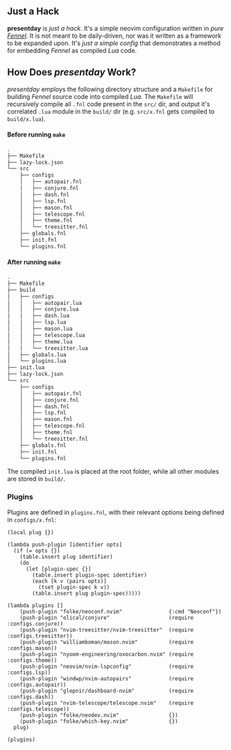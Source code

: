 ## Just a Hack
__presentday__ is _just a hack_. It's a simple neovim configuration written in _pure [Fennel](https://fennel-lang.org)_. It is not meant to be daily-driven, nor was it written as a framework to be expanded upon.
It's _just a simple config_ that demonstrates a method for embedding _Fennel_ as compiled _Lua_ code.

## How Does _presentday_ Work?
_presentday_ employs the following directory structure and a `Makefile` for building _Fennel_ source code into compiled _Lua_. The `Makefile` will recursively compile all `.fnl` code
present in the `src/` dir, and output it's correlated `.lua` module in the `build/` dir (e.g. `src/x.fnl` gets compiled to `build/x.lua`).

#### Before running `make`
```sh
.
├── Makefile
├── lazy-lock.json
└── src
    ├── configs
    │   ├── autopair.fnl
    │   ├── conjure.fnl
    │   ├── dash.fnl
    │   ├── lsp.fnl
    │   ├── mason.fnl
    │   ├── telescope.fnl
    │   ├── theme.fnl
    │   └── treesitter.fnl
    ├── globals.fnl
    ├── init.fnl
    └── plugins.fnl

```
#### After running `make`
```sh
.
├── Makefile
├── build
│   ├── configs
│   │   ├── autopair.lua
│   │   ├── conjure.lua
│   │   ├── dash.lua
│   │   ├── lsp.lua
│   │   ├── mason.lua
│   │   ├── telescope.lua
│   │   ├── theme.lua
│   │   └── treesitter.lua
│   ├── globals.lua
│   └── plugins.lua
├── init.lua
├── lazy-lock.json
└── src
    ├── configs
    │   ├── autopair.fnl
    │   ├── conjure.fnl
    │   ├── dash.fnl
    │   ├── lsp.fnl
    │   ├── mason.fnl
    │   ├── telescope.fnl
    │   ├── theme.fnl
    │   └── treesitter.fnl
    ├── globals.fnl
    ├── init.fnl
    └── plugins.fnl
```

The compiled `init.lua` is placed at the root folder, while all other modules are stored in `build/`.

### Plugins
Plugins are defined in `plugins.fnl`, with their relevant options being defined in `configs/x.fnl`:
```Fennel
(local plug {})

(lambda push-plugin [identifier opts]
  (if (= opts {})
    (table.insert plug identifier)
    (do
      (let [plugin-spec {}]
        (table.insert plugin-spec identifier)
        (each [k v (pairs opts)]
          (tset plugin-spec k v))
        (table.insert plug plugin-spec)))))

(lambda plugins []
    (push-plugin "folke/neoconf.nvim"               {:cmd "Neoconf"})
    (push-plugin "olical/conjure"                   (require :configs.conjure))
    (push-plugin "nvim-treesitter/nvim-treesitter"  (require :configs.treesitter))
    (push-plugin "williamboman/mason.nvim"          (require :configs.mason))
    (push-plugin "nyoom-engineering/oxocarbon.nvim" (require :configs.theme))
    (push-plugin "neovim/nvim-lspconfig"            (require :configs.lsp))
    (push-plugin "windwp/nvim-autopairs"            (require :configs.autopair))
    (push-plugin "glepnir/dashboard-nvim"           (require :configs.dash))
    (push-plugin "nvim-telescope/telescope.nvim"    (require :configs.telescope))
    (push-plugin "folke/neodev.nvim"                {})
    (push-plugin "folke/which-key.nvim"             {})
  plug)

(plugins)
```

